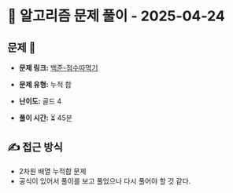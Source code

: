 # 📝 알고리즘 문제 풀이 - 2025-04-24

## 문제 📖

- **문제 링크:** [백준-점수따먹기](https://www.acmicpc.net/problem/1749)

- **문제 유형:** 누적 합

- **난이도:** 골드 4

- **풀이 시간:** ⏳ 45분

## ✍ 접근 방식

- 2차원 배열 누적합 문제
- 공식이 있어서 풀이를 보고 풀었으나 다시 풀어야 할 것 같다.
